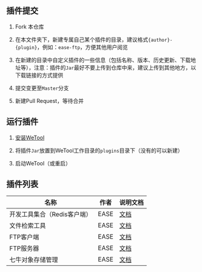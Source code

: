 ## 插件提交

1. Fork 本仓库

2. 在本文件夹下，新建专属自己某个插件的目录，建议格式`{author}-{plugin}`，例如：`ease-ftp`，方便其他用户阅览

3. 在新建的目录中自定义插件的一些信息（包括名称、版本、历史更新、下载地址等），注意：插件的`Jar`最好不要上传到仓库中来，建议上传到其他地方，以下载链接的方式提供

4. 提交变更至`Master`分支

5. 新建Pull Request，等待合并

## 运行插件

1. [安装WeTool](https://gitee.com/code4everything/wetool)

2. 将插件`Jar`放置到WeTool工作目录的`plugins`目录下（没有的可以新建）

3. 启动WeTool（或重启）

## 插件列表

|名称|作者|说明文档|
|---|---|---|
|开发工具集合（Redis客户端）|EASE|[文档](ease-devtool/readme.md)|
|文件检索工具|EASE|[文档](ease-everywhere/readme.md)|
|FTP客户端|EASE|[文档](ease-ftp-client/readme.md)|
|FTP服务器|EASE|[文档](ease-ftp-server/readme.md)|
|七牛对象存储管理|EASE|[文档](ease-qiniu/readme.md)|
